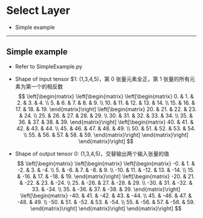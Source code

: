 # Select Layer
+ Simple example

---
## Simple example
+ Refer to SimpleExample.py
+ Shape of input tensor $1: (1,3,4,5)，第 0 张量元素全正，第 1 张量的所有元素为第一个的相反数
$$
\left[\begin{matrix}
    \left[\begin{matrix}
        \left[\begin{matrix}
             0. &  1. &  2. &  3. &  4. \\
             5. &  6. &  7. &  8. &  9. \\
            10. & 11. & 12. & 13. & 14. \\
            15. & 16. & 17. & 18. & 19.
        \end{matrix}\right]
        \left[\begin{matrix}
            20. & 21. & 22. & 23. & 24. \\
            25. & 26. & 27. & 28. & 29. \\
            30. & 31. & 32. & 33. & 34. \\
            35. & 36. & 37. & 38. & 39.
        \end{matrix}\right]
        \left[\begin{matrix}
            40. & 41. & 42. & 43. & 44. \\
            45. & 46. & 47. & 48. & 49. \\
            50. & 51. & 52. & 53. & 54. \\
            55. & 56. & 57. & 58. & 59.
        \end{matrix}\right]
    \end{matrix}\right]
\end{matrix}\right]
$$

+ Shape of output tensor 0: (1,3,4,5)，交替输出两个输入张量的值
$$
\left[\begin{matrix}
    \left[\begin{matrix}
        \left[\begin{matrix}
             -0. &   1. &  -2. &   3. &  -4. \\
              5. &  -6. &   7. &  -8. &   9. \\
            -10. &  11. & -12. &  13. & -14. \\
             15. & -16. &  17. & -18. &  19.
        \end{matrix}\right]
        \left[\begin{matrix}
            -20. &  21. & -22. &  23. & -24. \\
             25. & -26. &  27. & -28. &  29. \\
            -30. &  31. & -32. &  33. & -34. \\
             35. & -36. &  37. & -38. &  39.
        \end{matrix}\right]
        \left[\begin{matrix}
            -40. &  41. & -42. &  43. & -44. \\
             45. & -46. &  47. & -48. &  49. \\
            -50. &  51. & -52. &  53. & -54. \\
             55. & -56. &  57. & -58. &  59.
        \end{matrix}\right]
    \end{matrix}\right]
\end{matrix}\right]
$$